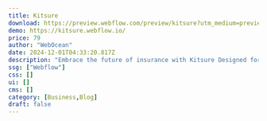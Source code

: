 ```yaml
---
title: Kitsure
download: https://preview.webflow.com/preview/kitsure?utm_medium=preview_link&utm_source=designer&utm_content=kitsure&preview=f97af8aab0f8eb5774f0fc82068ec401&locale=en&workflow=preview
demo: https://kitsure.webflow.io/
price: 79
author: "WebOcean"
date: 2024-12-01T04:33:20.817Z
description: "Embrace the future of insurance with Kitsure Designed for insurance firms and startups, our Webflow Template showcases your services through a modern and intuitive design."
ssg: ["Webflow"]
css: []
ui: []
cms: []
category: [Business,Blog]
draft: false
---
```

